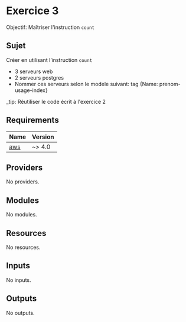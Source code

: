 <!-- BEGIN_TF_DOCS -->

# Exercice 3

Objectif: Maîtriser l'instruction `count`

## Sujet

Créer en utilisant l’instruction `count`
* 3 serveurs web
* 2 serveurs postgres
* Nommer ces serveurs selon le modele suivant: tag {Name: prenom-usage-index}

_tip: Réutiliser le code écrit à l'exercice 2

## Requirements

| Name | Version |
|------|---------|
| <a name="requirement_aws"></a> [aws](#requirement_aws) | ~> 4.0 |

## Providers

No providers.

## Modules

No modules.

## Resources

No resources.

## Inputs

No inputs.

## Outputs

No outputs.

<!-- END_TF_DOCS -->